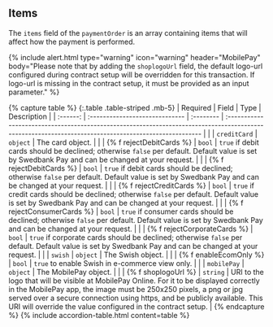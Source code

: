 ## Items

The `items` field of the `paymentOrder` is an array containing items that will
affect how the payment is performed.

{% include alert.html type="warning" icon="warning" header="MobilePay"
body="Please note that by adding the `shoplogoUrl` field, the default logo-url configured during contract setup will be overridden for this transaction. If logo-url is missing in the contract setup, it must be provided as an input parameter." %}

{% capture table %}
{:.table .table-striped .mb-5}
| Required | Field                          | Type      | Description                                                                                                                                           |
| :------: | :----------------------------- | :-------- | :---------------------------------------------------------------------------------------------------------------------------------------------------- |
|          | `creditCard`                   | `object`  | The card object.                                                                                                                               |
|          | {% f rejectDebitCards %}     | `bool`    | `true` if debit cards should be declined; otherwise `false` per default. Default value is set by Swedbank Pay and can be changed at your request.     |
|          | {% f rejectDebitCards %}     | `bool`    | `true` if debit cards should be declined; otherwise `false` per default. Default value is set by Swedbank Pay and can be changed at your request.     |
|          | {% f rejectCreditCards %}    | `bool`    | `true` if credit cards should be declined; otherwise `false` per default. Default value is set by Swedbank Pay and can be changed at your request.    |
|          | {% f rejectConsumerCards %}  | `bool`    | `true` if consumer cards should be declined; otherwise `false` per default. Default value is set by Swedbank Pay and can be changed at your request.  |
|          | {% f rejectCorporateCards %} | `bool`    | `true` if corporate cards should be declined; otherwise `false` per default. Default value is set by Swedbank Pay and can be changed at your request. |
|          | `swish`                        | `object`  | The Swish object.                                                                                                                                     |
|          | {% f enableEcomOnly %}       | `bool`    | `true` to enable Swish in e-commerce view only.                                                                                                |
|          | `mobilePay`                    | `object`  | The MobilePay object.                                                                                                                                     |
|          | {% f shoplogoUrl %}       | `string`    | URI to the logo that will be visible at MobilePay Online. For it to be displayed correctly in the MobilePay app, the image must be 250x250 pixels, a png or jpg served over a secure connection using https, and be publicly available. This URI will override the value configured in the contract setup.                                                |
{% endcapture %}
{% include accordion-table.html content=table %}
